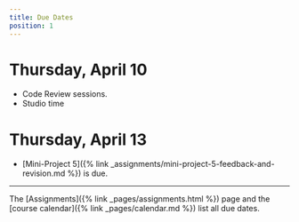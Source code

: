 ```yaml
---
title: Due Dates
position: 1
---
```


# Thursday, April 10

* Code Review sessions.
* Studio time

# Thursday, April 13

* [Mini-Project 5]({% link _assignments/mini-project-5-feedback-and-revision.md %}) is due.

---

The [Assignments]({% link _pages/assignments.html %}) page and the [course calendar]({% link _pages/calendar.md %}) list all due dates.
